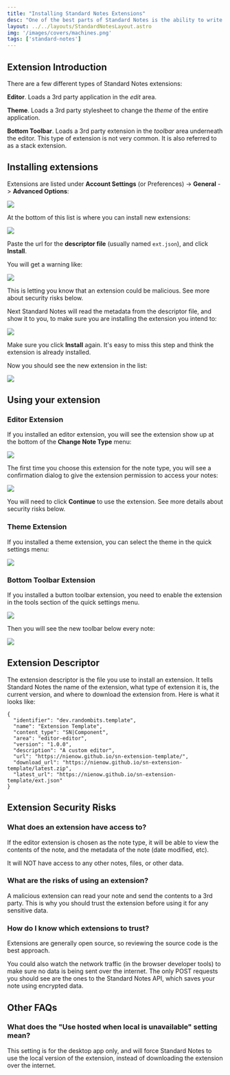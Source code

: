 ```yaml
---
title: "Installing Standard Notes Extensions"
desc: "One of the best parts of Standard Notes is the ability to write extensions. The guide covers how to install extensions."
layout: ../../layouts/StandardNotesLayout.astro
img: '/images/covers/machines.png'
tags: ['standard-notes']
---
```


## Extension Introduction

There are a few different types of Standard Notes extensions:

**Editor**. Loads a 3rd party application in the *edit* area.

**Theme**. Loads a 3rd party stylesheet to change the *theme* of the entire application.

**Bottom Toolbar**. Loads a 3rd party extension in the *toolbar* area underneath the editor. This type of extension is not very common. It is also referred to as a stack extension.

## Installing extensions

Extensions are listed under **Account Settings** (or Preferences) -> **General** -> **Advanced Options**:

<img src="/images/sn/pref.png"/>

At the bottom of this list is where you can install new extensions:

<img src="/images/sn/install.png"/>

Paste the url for the **descriptor file** (usually named `ext.json`), and click **Install**.

You will get a warning like:

<img src="/images/sn/warning1.png"/>

This is letting you know that an extension could be malicious. See more about security risks below.

Next Standard Notes will read the metadata from the descriptor file, and show it to you, to make sure you are installing the extension you intend to:

<img src="/images/sn/confirm-install.png"/>

Make sure you click **Install** again. It's easy to miss this step and think the extension is already installed.

Now you should see the new extension in the list:

<img src="/images/sn/install-entry.png"/>

## Using your extension

### Editor Extension

If you installed an editor extension, you will see the extension show up at the bottom of the **Change Note Type** menu:

<img src="/images/sn/choose-editor.png"/>

The first time you choose this extension for the note type, you will see a confirmation dialog to give the extension permission to access your notes:

<img src="/images/sn/interact.png"/>

You will need to click **Continue** to use the extension. See more details about security risks below.

### Theme Extension

If you installed a theme extension, you can select the theme in the quick settings menu:

<img src="/images/sn/appearance.png"/>

### Bottom Toolbar Extension

If you installed a button toolbar extension, you need to enable the extension in the tools section of the quick settings menu.

<img src="/images/sn/tools.png"/>

Then you will see the new toolbar below every note:

<img src="/images/sn/toolbar.png"/>



## Extension Descriptor

The extension descriptor is the file you use to install an extension. It tells Standard Notes the name of the extension, what type of extension it is, the current version, and where to download the extension from. Here is what it looks like:

```
{
  "identifier": "dev.randombits.template",
  "name": "Extension Template",
  "content_type": "SN|Component",
  "area": "editor-editor",
  "version": "1.0.0",
  "description": "A custom editor",
  "url": "https://nienow.github.io/sn-extension-template/",
  "download_url": "https://nienow.github.io/sn-extension-template/latest.zip",
  "latest_url": "https://nienow.github.io/sn-extension-template/ext.json"
}
```

## Extension Security Risks

### What does an extension have access to?

If the editor extension is chosen as the note type, it will be able to view the contents of the note, and the metadata of the note (date modified, etc).

It will NOT have access to any other notes, files, or other data.

### What are the risks of using an extension?

A malicious extension can read your note and send the contents to a 3rd party. This is why you should trust the extension before using it for any sensitive data.

### How do I know which extensions to trust?

Extensions are generally open source, so reviewing the source code is the best approach.

You could also watch the network traffic (in the browser developer tools) to make sure no data is being sent over the internet. The only POST requests you should see are the ones to the Standard Notes API, which saves your note using encrypted data.

## Other FAQs

### What does the "Use hosted when local is unavailable" setting mean?

This setting is for the desktop app only, and will force Standard Notes to use the local version of the extension, instead of downloading the extension over the internet.